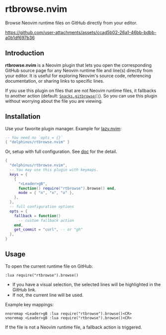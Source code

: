 # rtbrowse.nvim

Browse Neovim runtime files on GitHub directly from your editor.

https://github.com/user-attachments/assets/ccad5b02-26a1-46bb-bdbb-a0b1df697b36

## Introduction

**rtbrowse.nvim** is a Neovim plugin that lets you open the corresponding GitHub source page for any Neovim runtime file and line(s) directly from your editor. It is useful for exploring Neovim's source code, referencing documentation, or sharing links to specific lines.

If you use this plugin on files that are not Neovim runtime files, it fallbacks to another action (default: [`Snacks.gitbrowse()`](https://github.com/folke/snacks.nvim/blob/main/docs/gitbrowse.md)). So you can use this plugin without worrying about the file you are viewing.

## Installation

Use your favorite plugin manager. Example for [lazy.nvim](https://github.com/folke/lazy.nvi):

```lua
-- You need no `opts = {}`
{ "delphinus/rtbrowse.nvim" }
```

Or, setup with full configuration. See [doc](doc/rtbrowse.txt) for the detail.

```lua
{
  "delphinus/rtbrowse.nvim",
  -- You may use this plugin with keymaps.
  keys = {
    {
      "<Leader>gB",
      function() require("rtbrowse").browse() end,
      mode = { "n", "x", "o" },
    },
  },
  -- full configuration options
  opts = {
    fallback = function()
      -- custom fallback action
    end,
    get_commit = "curl", -- or "gh"
  },
}
```

## Usage

To open the current runtime file on GitHub:

```vim
:lua require("rtbrowse").browse()
```

- If you have a visual selection, the selected lines will be highlighted in the GitHub link.
- If not, the current line will be used.

Example key mappings:

```vim
nnoremap <Leader>gB :lua require("rtbrowse").browse()<CR>
vnoremap <Leader>gB :lua require("rtbrowse").browse()<CR>
```

If the file is not a Neovim runtime file, a fallback action is triggered.
